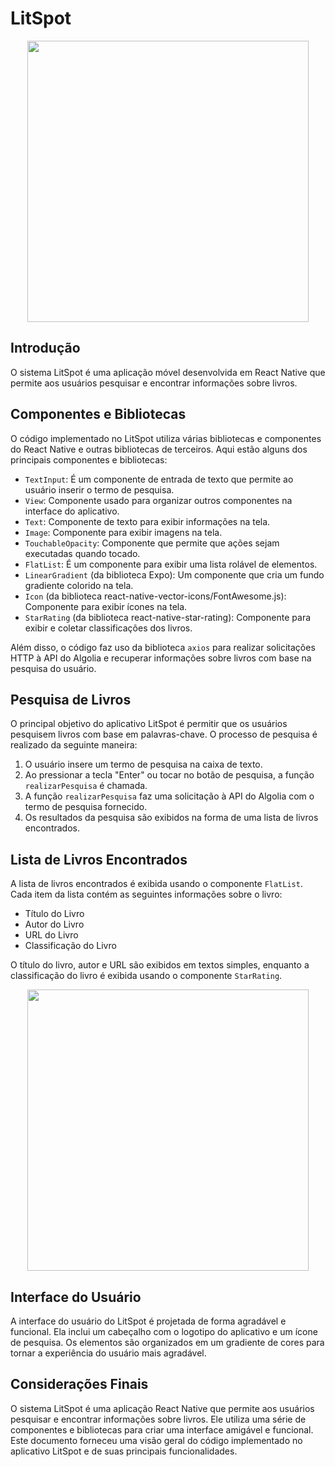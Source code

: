 # LitSpot

<div align="center">
    <img src="https://github.com/Savyo-Marques/LitSpot/assets/129305960/a122e173-7eee-45d4-96ae-fb669e37df37" width="450px"/>
</div>

## Introdução
O sistema LitSpot é uma aplicação móvel desenvolvida em React Native que permite aos usuários pesquisar e encontrar informações sobre livros. 
## Componentes e Bibliotecas

O código implementado no LitSpot utiliza várias bibliotecas e componentes do React Native e outras bibliotecas de terceiros. Aqui estão alguns dos principais componentes e bibliotecas:

- `TextInput`: É um componente de entrada de texto que permite ao usuário inserir o termo de pesquisa.
- `View`: Componente usado para organizar outros componentes na interface do aplicativo.
- `Text`: Componente de texto para exibir informações na tela.
- `Image`: Componente para exibir imagens na tela.
- `TouchableOpacity`: Componente que permite que ações sejam executadas quando tocado.
- `FlatList`: É um componente para exibir uma lista rolável de elementos.
- `LinearGradient` (da biblioteca Expo): Um componente que cria um fundo gradiente colorido na tela.
- `Icon` (da biblioteca react-native-vector-icons/FontAwesome.js): Componente para exibir ícones na tela.
- `StarRating` (da biblioteca react-native-star-rating): Componente para exibir e coletar classificações dos livros.

Além disso, o código faz uso da biblioteca `axios` para realizar solicitações HTTP à API do Algolia e recuperar informações sobre livros com base na pesquisa do usuário.

## Pesquisa de Livros

O principal objetivo do aplicativo LitSpot é permitir que os usuários pesquisem livros com base em palavras-chave. O processo de pesquisa é realizado da seguinte maneira:

1. O usuário insere um termo de pesquisa na caixa de texto.
2. Ao pressionar a tecla "Enter" ou tocar no botão de pesquisa, a função `realizarPesquisa` é chamada.
3. A função `realizarPesquisa` faz uma solicitação à API do Algolia com o termo de pesquisa fornecido.
4. Os resultados da pesquisa são exibidos na forma de uma lista de livros encontrados.

## Lista de Livros Encontrados

A lista de livros encontrados é exibida usando o componente `FlatList`. Cada item da lista contém as seguintes informações sobre o livro:

- Título do Livro
- Autor do Livro
- URL do Livro
- Classificação do Livro

O título do livro, autor e URL são exibidos em textos simples, enquanto a classificação do livro é exibida usando o componente `StarRating`.

<div align="center">
    <img src="https://github.com/Savyo-Marques/LitSpot/assets/129305960/63fdced7-71de-4e04-8cbf-2f14f5b462b3" width="450px"/>
</div>

## Interface do Usuário

A interface do usuário do LitSpot é projetada de forma agradável e funcional. Ela inclui um cabeçalho com o logotipo do aplicativo e um ícone de pesquisa. Os elementos são organizados em um gradiente de cores para tornar a experiência do usuário mais agradável.

## Considerações Finais

O sistema LitSpot é uma aplicação React Native que permite aos usuários pesquisar e encontrar informações sobre livros. Ele utiliza uma série de componentes e bibliotecas para criar uma interface amigável e funcional. Este documento forneceu uma visão geral do código implementado no aplicativo LitSpot e de suas principais funcionalidades.
